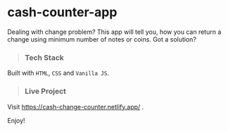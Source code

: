 # **cash-counter-app**
Dealing with change problem? This app will tell you, how you can return a change using minimum number of notes or coins. Got a solution? 

>### Tech Stack

Built with `HTML`, `CSS` and `Vanilla JS`.

>### Live Project

Visit https://cash-change-counter.netlify.app/ .

Enjoy!

